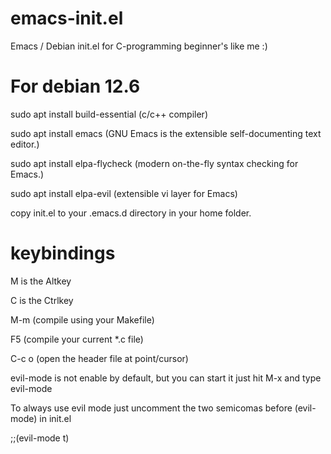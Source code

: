 # emacs-init.el
Emacs / Debian init.el for C-programming beginner's like me :)

# For debian 12.6

sudo apt install build-essential (c/c++ compiler)


sudo apt install emacs (GNU Emacs is the extensible self-documenting text editor.)


sudo apt install elpa-flycheck (modern on-the-fly syntax checking for Emacs.)


sudo apt install elpa-evil (extensible vi layer for Emacs)


copy init.el to your .emacs.d directory in your home folder.


# keybindings
M is the Altkey


C is the Ctrlkey

M-m (compile using your Makefile)


F5  (compile your current *.c file)


C-c o (open the header file at point/cursor)


evil-mode is not enable by default, but you can start it just hit M-x and type evil-mode


To always use evil mode just uncomment the two semicomas before (evil-mode) in init.el


;;(evil-mode t)

